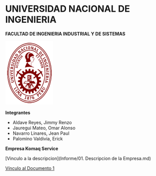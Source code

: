 # UNIVERSIDAD NACIONAL DE INGENIERIA
**FACULTAD DE INGENIERIA INDUSTRIAL Y DE SISTEMAS**

<img src="https://github.com/RenzoAr10/DBD-KomaqService/blob/main/Documentacion%20de%20Soporte/logoUni.png" alt="Texto alternativo" width="150" height="200">

**Integrantes**

- Aldave Reyes, Jimmy Renzo
- Jauregui Mateo, Omar Alonso
- Navarro Linares, Jean Paul
- Palomino Valdivia, Erick

**Empresa Komaq Service**

[Vinculo a la descripcion](Informe/01. Descripcion de la Empresa.md)

[Vínculo al Documento 1](./Documentos/Documento1.md)
